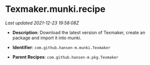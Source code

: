 # Texmaker.munki.recipe

_Last updated 2021-12-23 19:58:08Z_

- **Description**: Download the latest version of Texmaker, create an package and import it into munki.

- **Identifier**: `com.github.hansen-m.munki.Texmaker`

- **Parent Recipes**: `com.github.hansen-m.pkg.Texmaker`